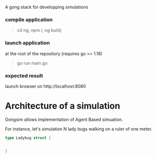 A gong stack for developping simulations

### compile application
> cd ng; npm i; ng build;

### launch application

at the root of the repository (requires go >= 1.16)
> go run main.go

### expected result

launch browser on http://localhost:8080

# Architecture of a simulation

Gongsim allows implementation of Agent Based simuation.

For instance, let's simulation N lady bugs walking on a ruler of one meter.

```go
type Ladybug struct {


}
```




